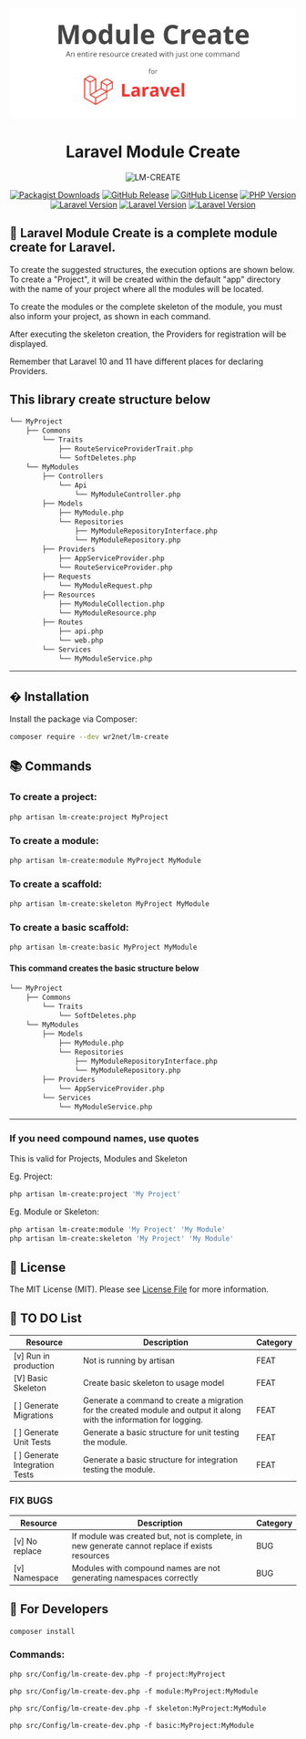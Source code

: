 <div align="center">
   <img src="github/cover.png" alt="Laravel Module Create"/>

# Laravel Module Create

![LM-CREATE](https://img.shields.io/badge/Laravel%20Module%20Create-grey?style=for-the-badge&logo=laravel)

[![Packagist Downloads](https://img.shields.io/packagist/dt/wr2net/lm-create)](https://packagist.org/packages/wr2net/lm-create)
[![GitHub Release](https://img.shields.io/github/v/release/wr2net/laravel-module-create)](https://packagist.org/packages/wr2net/lm-create)
[![GitHub License](https://img.shields.io/github/license/wr2net/laravel-module-create)](https://github.com/wr2net/laravel-module-create/blob/master/LICENSE)
[![PHP Version](https://img.shields.io/packagist/php-v/grazulex/laravel-draftable.svg?style=flat-square)](https://php.net/)
[![Laravel Version](https://img.shields.io/badge/laravel-10.x-ff2d20?style=flat-square&logo=laravel)](https://laravel.com/docs/10.x)
[![Laravel Version](https://img.shields.io/badge/laravel-11.x-ff2d20?style=flat-square&logo=laravel)](https://laravel.com/docs/11.x)
[![Laravel Version](https://img.shields.io/badge/laravel-12.x-ff2d20?style=flat-square&logo=laravel)](https://laravel.com/docs/12.x)

</div>


🚀 Laravel Module Create is a complete module create for Laravel.
-----

To create the suggested structures, the execution options are shown below. To create a "Project", it will be created within the default "app" directory with the name of your project where all the modules will be located.

To create the modules or the complete skeleton of the module, you must also inform your project, as shown in each command.

After executing the skeleton creation, the Providers for registration will be displayed.

Remember that Laravel 10 and 11 have different places for declaring Providers.

## This library create structure below

```text
└── MyProject 
    ├── Commons
        └── Traits
            ├── RouteServiceProviderTrait.php
            └── SoftDeletes.php
    └── MyModules
        ├── Controllers
            └── Api
                └── MyModuleController.php
        ├── Models
            ├── MyModule.php
            └── Repositories
                ├── MyModuleRepositoryInterface.php
                └── MyModuleRepository.php
        ├── Providers
            ├── AppServiceProvider.php
            └── RouteServiceProvider.php
        ├── Requests
            └── MyModuleRequest.php
        ├── Resources
            ├── MyModuleCollection.php
            └── MyModuleResource.php
        ├── Routes
            ├── api.php
            └── web.php
        └── Services
            └── MyModuleService.php
```

-----

## � Installation

Install the package via Composer:

```bash
composer require --dev wr2net/lm-create
```

## 📚 Commands

### To create a project:
```bash
php artisan lm-create:project MyProject
```

### To create a module:
```bash
php artisan lm-create:module MyProject MyModule
```

### To create a scaffold:
```bash
php artisan lm-create:skeleton MyProject MyModule
```

### To create a basic scaffold:
```bash
php artisan lm-create:basic MyProject MyModule
```

#### This command creates the basic structure below
```text
└── MyProject 
    ├── Commons
        └── Traits
            └── SoftDeletes.php
    └── MyModules
        ├── Models
            ├── MyModule.php
            └── Repositories
                ├── MyModuleRepositoryInterface.php
                └── MyModuleRepository.php
        ├── Providers
            └── AppServiceProvider.php
        └── Services
            └── MyModuleService.php
```

---

### If you need compound names, use quotes
This is valid for Projects, Modules and Skeleton

Eg. Project:
```bash
php artisan lm-create:project 'My Project'
```
Eg. Module or Skeleton:
```bash
php artisan lm-create:module 'My Project' 'My Module'
php artisan lm-create:skeleton 'My Project' 'My Module'
```

## 📄 License

The MIT License (MIT). Please see [License File](LICENSE) for more information.

## 📝 TO DO List

| Resource                       | Description                                                                                    | Category |
|--------------------------------|------------------------------------------------------------------------------------------------|----------|
| [v] Run in production          | Not is running by artisan                                                                      | FEAT     |
| [V] Basic Skeleton             | Create basic skeleton to usage model                                                           | FEAT     |
| [ ] Generate Migrations        | Generate a command to create a migration for the created module and output it along with the information for logging.                                                           | FEAT     |
| [ ] Generate Unit Tests        | Generate a basic structure for unit testing the module.                                                           | FEAT     |
| [ ] Generate Integration Tests | Generate a basic structure for integration testing the module.                                                           | FEAT     |


### FIX BUGS

| Resource              | Description                                                                                    | Category |
|-----------------------|------------------------------------------------------------------------------------------------|----------|
| [v] No replace        | If module was created but, not is complete, in new generate cannot replace if exists resources | BUG      |
| [v] Namespace         | Modules with compound names are not generating namespaces correctly                            | BUG      |


## 🔧 For Developers

```shell
composer install
```

### Commands:
```shell
php src/Config/lm-create-dev.php -f project:MyProject
```
```shell
php src/Config/lm-create-dev.php -f module:MyProject:MyModule
```
```shell
php src/Config/lm-create-dev.php -f skeleton:MyProject:MyModule
```
```shell
php src/Config/lm-create-dev.php -f basic:MyProject:MyModule
```